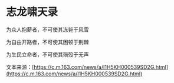 # 志龙啸天录

为众人抱薪者，不可使其冻毙于风雪

为自由开路者，不可使其困顿于荆棘

为生民立命者，不可使其殒殁于无声

文本来源：[https://c.m.163.com/news/a/I1H5KH000539SD2G.html](https://c.m.163.com/news/a/I1H5KH000539SD2G.html)
